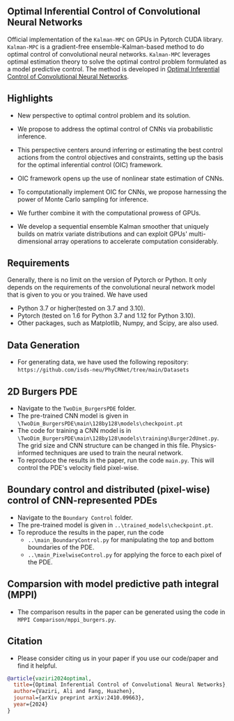 ## Optimal Inferential Control of Convolutional Neural Networks
Official implementation of the `Kalman-MPC` on GPUs in Pytorch CUDA library. `Kalman-MPC` is a gradient-free ensemble-Kalman-based method to do optimal control of convolutional neural networks. `Kalman-MPC` leverages optimal estimation theory to solve the optimal control problem formulated as a model predictive control. The method is developed in [Optimal Inferential Control of Convolutional Neural Networks](https://scholar.google.com/scholar?q=Optimal+Inferential+Control+of+Convolutional+Neural+Networks&hl=en&as_sdt=0&as_vis=1&oi=scholart).

## Highlights
* New perspective to optimal control problem and its solution.
* We propose to address the optimal control of CNNs via probabilistic inference.
* This perspective centers around inferring or estimating  the best control actions from the control objectives and constraints, setting up the basis for the optimal inferential control (OIC) framework.
* OIC framework opens up the use of nonlinear state estimation of CNNs. 

* To computationally  implement  OIC for CNNs, we  propose  harnessing  the power of Monte Carlo sampling for inference.
* We further combine it with the computational prowess  of GPUs.
* We develop a sequential ensemble Kalman smoother that uniquely builds on matrix variate  distributions  and   can exploit GPUs' multi-dimensional array operations to accelerate computation considerably. 

## Requirements
Generally, there is no limit on the version of Pytorch or Python. It only depends on the requirements of the convolutional neural network model that is given to you or you trained. We have used
* Python 3.7 or higher(tested on 3.7 and 3.10).
* Pytorch (tested on 1.6 for Python 3.7 and 1.12 for Python 3.10).
* Other packages, such as Matplotlib, Numpy, and Scipy, are also used.

## Data Generation
* For generating data, we have used the following repository:
 `https://github.com/isds-neu/PhyCRNet/tree/main/Datasets`

## 2D Burgers PDE
* Navigate to the `TwoDim_BurgersPDE` folder.
* The pre-trained CNN model is given in `\TwoDim_BurgersPDE\main\128by128\models\checkpoint.pt`
* The code for training a CNN model is in `\TwoDim_BurgersPDE\main\128by128\models\training\Burger2dUnet.py`. The grid size and CNN structure can be changed in this file. Physics-informed techniques are used to train the neural network.
* To reproduce the results in the paper, run the code `main.py`. This will control the PDE's velocity field pixel-wise.

## Boundary control and distributed (pixel-wise) control of CNN-represented PDEs
* Navigate to the `Boundary Control` folder.
* The pre-trained model is given in `..\trained_models\checkpoint.pt`. 
* To reproduce the results in the paper, run the code 
    * `..\main_BoundaryControl.py` for manipulating the top and bottom boundaries of the PDE.
    * `..\main_PixelwiseControl.py` for applying the force to each pixel of the PDE.

## Comparsion with model predictive path integral (MPPI)
* The comparison results in the paper can be generated using the code in `MPPI Comparison/mppi_burgers.py`.

## Citation
* Please consider citing us in your paper if you use our code/paper and find it helpful.
```bibtex
@article{vaziri2024optimal,
  title={Optimal Inferential Control of Convolutional Neural Networks},
  author={Vaziri, Ali and Fang, Huazhen},
  journal={arXiv preprint arXiv:2410.09663},
  year={2024}
}
